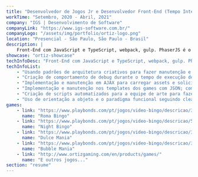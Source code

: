 ```yaml
---
title: "Desenvolvedor de Jogos Jr e Desenvolvedor Front-End (Tempo Integral)"
workTime: "Setembro, 2020 - Abril, 2021"
company: "IGS | Desenvolvimento de Software"
companyLink: "https://www.igs-software.com.br/"
companyLogo: "/assets/img/portfolio/ortiz-logo.png"
location: "Presencial - São Paulo, São Paulo - Brasil"
description: |
    Front-End com JavaScript e TypeScript, webpack, gulp. PhaserJS é o principal framework.
showcase: "ortiz-showcase"
techInfoDesc: "Front-End com JavaScript e TypeScript, webpack, gulp. PhaserJS é o principal framework."
techInfoList:
    - "Usando padrões de arquitetura criativos para fazer manutenção e implementações no game framework autoral da própria empresa feito no topo do PhaserJS."
    - "Criação de comportamento de debug durante o tempo de execução do jogo com uma GUI para otimizar a produção e manutenção do jogo."
    - "Implementação e manutenção em AJAX para carregar assets e solicitar os valores de sorteio, dados do jogador do jogo, etc."
    - "Implementação e manutenção nos templates dos games com JSON; comportamentos JSON automatizados para cada jogo; carregamento de scripts para cada jogo com lazy load."
    - "Criação de scripts automatizados para a equipe de arte para fazer uma melhor produção dos recursos de arte dos jogos."
    - "Uso de orientação a objeto e o paradigma funcional seguindo clean code e SOLID."
games:
    - link: "https://www.playbonds.com/pt/jogos/video-bingo/descricao/3726/Roma_Bingo"
      name: "Roma Bingo"
    - link: "https://www.playbonds.com/pt/jogos/video-bingo/descricao/5227/Night_Bingo"
      name: "Night Bingo"
    - link: "https://www.playbonds.com/pt/jogos/video-bingo/descricao/3460/Dulce_Mania"
      name: "Dulce Mania"
    - link: "https://www.playbonds.com/pt/jogos/video-bingo/descricao/3460/Bubble_Mania"
      name: "Bubble Mania"
    - link: "http://www.ortizgaming.com/en/products/games/"
      name: "E outros jogos..."
section: "resume"
---
```


